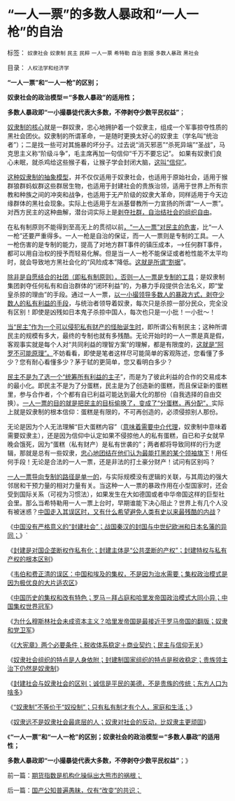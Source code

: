 # “一人一票”的多数人暴政和“一人一枪”的自治

标签： `奴隶社会` `奴隶制` `民主` `民粹` `一人一票` `希特勒` `自治` `割据` `多数人暴政` `黑社会` 

目录： `人权法学和经济学`

**“一人一票”和“一人一枪”的区别；**

**奴隶社会的政治模型＝“多数人暴政”的适用性；**

**多数人暴政即“一小撮暴徒代表大多数，不停剥夺少数平民权益”**；

[奴隶制的核心](../../../2012/3/28/奴隶社会与封建社会的根本区别.md)就是一群奴隶，忠心地拥护着一个奴隶主，组成一个军事掠夺性质的黑社会团伙。奴隶制的所谓革命，一是随时更换太好心的奴隶主（学名叫“统治者”）；二是找一些可对其施暴的坏分子。过去说“消灭邪恶”“杀死异端”“圣战”，马克思主义称“阶级斗争”，毛主席再加一句信仰“千万不要忘记”。
如果有奴隶们良心未眠，就杀鸡给这些猴子看，让猴子学会封闭大脑，[这叫“信仰”](../../../2010/11/19/统一思想战乱多；只有信仰才能抹煞人性.md)。

[这种奴隶制的抽象模型](../../../2011/8/20/奴隶制是群居动物的原始模式.md)，并不仅仅适用于奴隶社会，也适用于原始社会，适用于猴群狼群蚂蚁群这些群居生物，也适用于封建社会的贵族治领，适用于世界上所有宗教和种族之间的冲突和战争，也适用于无产阶级的奴隶大革命，同样适用于今天边缘群体的黑社会现象。实际上也适用于左派基督教所一力宣扬的所谓“一人一票”。对西方民主的这种曲解，潜台词实际上是[剥夺社群，自治结社会的组织自由](../../../2011/7/3/纳税人和应税人的区别及户籍制度.md)。

在私有制原则不能得到至高无上的贯彻以前[，“一人一票”对民主的危害](../../../2010/10/6/为祖国统一而“一帝专政”的罗马四分五裂！万劫不复！.md)，比“一人一枪”还要严重得多。一人一枪是自治的保证，而一人一票则是专制的工具。一人一枪伤害的是专制的能力，提高了对地方群T事件的镇压成本，——>任何群T事件，都可以用自治权的授予而轻易化解。但是当一人一枪不能保证或者枪性能不太平均时，就会导致地方黑社会化的“风险成本”降低。[这就是所谓“割据](../../../2010/5/20/泰国不是美式民主，难免动乱.md)”。

[除非是自愿结合的社团（即私有制原则），否则一人一票是专制的工具](../../../2007/9/30/民主就是与民约法；法律并不是道德的上层建筑.md)；是奴隶制集团剥夺任何私有和自治群体的“闭环利益”的，为暴力手段提供合法名义，即“堂皇杀掠的理由”的手段。通过一人一票，[以一小撮领导多数人的暴政方式，剥夺少数人的私有利益的手段](http://hi.baidu.com/darthchn/blog/item/58b04e0295a3e1e208fa93f8.html)，与统治者领导着奴隶，每次只是杀掠一部分民众，完全没有区别！即使是凶残如日本鬼子杀掠中国人，每次也只是一小批！一小批～！

[当“民主”作为一个可以侵犯私有财产的怪胎诞生时](../../../2009/11/12/小农意识的暴力倾向和文革.md)，即所谓公有制民主；这种所谓民主的规模有多大，最终的专制也就有多残酷。无论开始时的一人一票是真是假，客观事实就是每个人对“共同利益的理智方案”的理解，都是有限度的，[这就是“阿罗不可能原理”。](../../../2012/2/10/中国国民主素质不亚于美国，文人素质与美国一样愚昧.md)不妨看看，即使是笔者这样尽可能简单的客观陈述，您看懂了多少？您有耐心看懂多少？茅于轼的更简单，您又看明白多少？

[民主不是为了选一个“统筹所有利益的主子](../../../2011/11/20/虚心引进“民主政治技术”的公有制和明朝.md)”，而是为了彼此利益的合作的交易成本的最小化。即民主不是为了分蛋糕，民主是为了创造新的蛋糕，而且保证新的蛋糕里，参与合作者，个个都有自已利益可能达到最大化的那份（自我选择的自由交换）。[一人一票的目的就是把民主的目标偷换了，变成了“分蛋糕，再分配”，](../../../2011/10/25/独裁是民粹的终结者，为什么有“极右的独裁”.md)实际上就是奴隶制的根本信仰：蛋糕是有限的，不可再创造的，必须侵掠别人那份。

无论是因为个人无法理解“巨大蛋糕内容”（[意味着需要中介代理](../../../2012/3/23/国家政治的中央地方彼此绝缘；.md)，奴隶制中意味着需要奴隶主），还是因为信仰中认定如果不侵掠他人的私有蛋糕，自已和子女就早晚会饿死，因为“蛋糕（私有财产）是私有世袭的”；两者都将导致同样的行为逻辑，那就是总有一些奴隶，[忠心地团结在他们认为最能打黑的某个领袖旗下](../../../2012/2/17/任何革命都是极端的，极端分子就是革命分子.md)！用任何手段！无论是合法的一人一票，还是非法的打土豪分财产！试问有区别吗？

[一人一票导向专制的路径是单一的](../../../2011/12/3/公有制特征是民粹化，劣币驱逐良币.md)，与实际规模没有逻辑的关联，与其周边的强大邻居和干预力量的相对力量有关。当这种一人一票的暴政作用在小型国家时，还会受到国际关系（可视为习惯法），如果发生在大如德国或者中华帝国这样的巨型社会里。那么当希特勒用一人一票上台时，早期谁能下决心阻止？世界上有几个人没有被迷惑？[中国走入其误区时，又有什么希望避免人类有史以来最残酷的内战](../../../2011/10/8/马丁神父定律对公有制的恶毒诅咒！.md)？

《[中国没有严格意义的“封建社会”；战国秦汉的封国与中世纪欧洲和日本名藩的异同；](../../../2012/3/25/中国没有经历严格意义的封建社会.md)》`

《[封建是对国企垄断权作私有化；封建主体是“公共垄断的产权”；封建特权与私有产权的根本区别](../../../2012/3/26/封建的不是“土地”而是“公共垄断的产权”.md)》

《[韦伯和费正清的误区：中国和埃及的集权，不是因为治水需要；集权政治模式是因为极优良的大片适农区](../../../2012/3/26/中国历史越来越集权的地理原因.md)》

《[中国历史的集权和改有特色；罗马－拜占庭和哈里发帝国政治模式大同小异；中国集权世界冠军](../../../2012/3/26/西方三大帝国和东方两种特色.md)》

《[为什么穆斯林社会未成资本主义？哈里发帝国是最接近于罗马帝国的翻版；奴隶和党卫军](../../../2012/3/28/为什么穆斯林没有进入资本主义？哈里发帝国.md)》

《[《大宪章》两个必要条件；税收体系稳定＋商业契约；民主与信仰无关](../../../2012/3/28/《大宪章》生效的两个必要条件.md)》

《[奴隶社会组织的特点是人身依附；封建制国家组织的特点是税收稳定；贵族领主治下仍然是奴隶制](../../../2012/3/28/奴隶社会与封建社会的根本区别.md)》

《[封建社会与奴隶社会的区别；诚信是平民的美德，不是贵族的传统；东方人口为啥多](../../../2012/3/29/东方人口为啥多？东方集权与欧洲封建的区别.md)》

《[“奴隶制”不等价于“奴役制”；只有私有制才有个人，家庭和生活；](../../../2012/3/29/“奴隶制”不只是“奴役制”.md)》

《[奴隶远不是奴隶社会最底层的人；奴隶对社会的反动，比奴隶主更顽固](../../../2012/3/29/奴隶不是奴隶社会最底层的人，但可能最反动.md)》

《**“一人一票”和“一人一枪”的区别；奴隶社会的政治模型＝“多数人暴政”的适用性；**

**多数人暴政即“一小撮暴徒代表大多数，不停剥夺少数平民权益”**；》

前一篇：[期货指数是机构化操纵出大熊市的祸根；](../../../2012/3/29/期货指数是机构化操纵出大熊市的祸根；.md)

后一篇：[国产公知普遍愚昧，仅有“改变”的共识；](../../../2012/3/30/国产公知普遍愚昧，仅有“改变”的共识；.md)